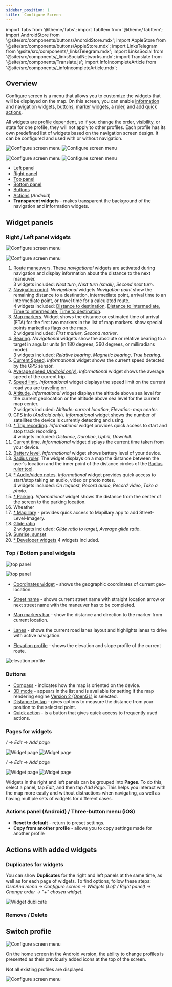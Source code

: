 ```yaml
---
sidebar_position: 1
title:  Configure Screen
---
```


import Tabs from '@theme/Tabs';
import TabItem from '@theme/TabItem';
import AndroidStore from '@site/src/components/buttons/AndroidStore.mdx';
import AppleStore from '@site/src/components/buttons/AppleStore.mdx';
import LinksTelegram from '@site/src/components/_linksTelegram.mdx';
import LinksSocial from '@site/src/components/_linksSocialNetworks.mdx';
import Translate from '@site/src/components/Translate.js';
import InfoIncompleteArticle from '@site/src/components/_infoIncompleteArticle.mdx';


## Overview  

Configure screen is a menu that allows you to customize the widgets that will be displayed on the map. On this screen, you can enable [information](../widgets/info-widgets.md) and [navigation](../widgets/nav-widgets.md) widgets, [buttons](../widgets/map-buttons.md), [marker widgets](../widgets/markers.md), a [ruler](../widgets/radius-ruler.md), and add [quick actions](../widgets/quick-action.md).   
 
All widgets are [profile dependent](../personal/profiles.md), so if you change the order, visibility, or state for one profile, they will not apply to other profiles. Each profile has its own predefined list of widgets based on the navigation screen design. It can be configured and used with or without navigation.

<Tabs groupId="operating-systems">

<TabItem value="android" label="Android">  

![Configure screen menu](@site/static/img/widgets/configure_screen_overview_1-1_andr.png)  ![Configure screen menu](@site/static/img/widgets/configure_screen_overview_2_andr.png)  

</TabItem>

<TabItem value="ios" label="iOS">  

![Configure screen menu](@site/static/img/widgets/configure_screen_overview_ios_1.png)  ![Configure screen menu](@site/static/img/widgets/configure_screen_overview_ios_2.png)   

</TabItem>

</Tabs> 

- [Left panel](#rightleft-panel-widgets)
- [Right panel](#rightleft-panel-widgets) 
- [Top panel](#top-panel-widgets)
- [Bottom panel](#bottom-panel-widgets)
- [Buttons](#buttons-android-and-remaining-elements-ios)
- [Actions](#actions-panel-android) (*Android*)  
- **Transparent widgets** - makes transparent the background of the navigation and information widgets.  


## Widget panels


### Right / Left panel widgets  

<Tabs groupId="operating-systems">

<TabItem value="android" label="Android">  

![Configure screen menu](@site/static/img/widgets/configure_screen_widgets_panel_andr.png)   

</TabItem>

<TabItem value="ios" label="iOS">  

![Configure screen menu](@site/static/img/widgets/configure_screen_widgets_panel_ios.png)    

</TabItem>

</Tabs> 

1. [Route maneuvers](../widgets/nav-widgets.md#next-turns). These *navigational* widgets are activated during navigation and display information about the distance to the next maneuver.  
    3 widgets included: *Next turn*, *Next turn (small)*, *Second next turn*.
2. [Navigation point](../widgets/nav-widgets.md#navigation-points). *Navigational* widgets *Navigation point* show the remaining distance to a destination, intermediate point, arrival time to an intermediate point, or travel time for a calculated route.  
    4 widgets included: [Distance to destination](../widgets/nav-widgets.md#distance-to-destination), [Distance to intermediate](../widgets/nav-widgets.md#distance-to-intermediate), [Time to intermediate](../widgets/nav-widgets.md#time-to-intermediate), [Time to destination](../widgets/nav-widgets.md#time-to-destination).
3. [Map markers](../widgets/markers.md). Widget shows the distance or estimated time of arrival (ETA) for the first two markers in the list of map markers. show special points marked as flags on the map.  
    2 widgets included: *First marker*, *Second marker*.
4. [Bearing](../widgets/nav-widgets.md#bearing). *Navigational* widgets show the absolute or relative bearing to a target in angular units (in 180 degrees, 360 degrees, or milliradians mode).  
    3 widgets included: *Relative bearing*, *Magnetic bearing*, *True bearing*.
5. [Current Speed](../widgets/info-widgets.md#speed). *Informational* widget shows the current speed detected by the GPS sensor. 
6. [Average speed  (*Android only*)](../widgets/info-widgets.md#average-speed-widget). *Informational* widget shows the average speed of the current trip.
7. [Speed limit](../widgets/nav-widgets.md#speed-limit). *Informational* widget displays the speed limit on the current road you are traveling on.
8. [Altitude](../widgets/info-widgets.md#altitude-widgets). *Informational* widget displays the altitude above sea level for the current geolocation or the altitude above sea level for the current map center.  
    2 widgets included: *Altitude: current location*, *Elevation: map center*.
9. [GPS info (*Android only*)](../widgets/info-widgets.md#gps-info). *Informational* widget shows the number of satellites the device is currently detecting and using.
10. [* Trip recording](../widgets/info-widgets.md#-trip-recording-widgets). *Informational* widget provides quick access to start and stop track recording.  
    4 widgets included: *Distance*, *Duration*, *Uphill*, *Downhill*.
11. [Current time](../widgets/info-widgets.md#current-time). *Informational* widget displays the current time taken from your device.
12. [Battery level](../widgets/info-widgets.md#battery-level). *Informational* widget shows battery level of your device.
13. [Radius ruler](../widgets/info-widgets.md#radius-ruler.md). The widget displays on a map the distance between the user's location and the inner point of the distance circles of the [Radius ruler tool](../widgets/radius-ruler.md).
14. [* Audio/video notes](../widgets/info-widgets.md#-audiovideo-notes-widget). *Informational* widget provides quick access to start/stop taking an audio, video or photo notes.      
    4 widgets included: *On request*, *Record audio*, *Record video*, *Take a photo*.
15. [* Parking](../widgets/info-widgets.md#-parking-widget). *Informational* widget shows the distance from the center of the screen to the parking location.
16. Wheather
17. [* Mapillary](../widgets/info-widgets.md#-mapillary-widget) - provides quick access to Mapillary app to add Street-Level-Imagery. 
18. [Glide ratio](../widgets/info-widgets.md#glide-ratio)  
    2 widgets included: *Glide ratio to target*, *Average glide ratio*.
19. [Sunrise, sunset](../widgets/info-widgets.md#sunset-and-sunrise-widgets) 
20. [* Developer widgets](../widgets/info-widgets.md#-developer-widgets)
    4 widgets included.


### Top / Bottom panel widgets

<Tabs groupId="operating-systems">

<TabItem value="android" label="Android">  

![top panel](@site/static/img/widgets/top_panel_andr.png)   

</TabItem>

<TabItem value="ios" label="iOS">  

![top panel](@site/static/img/widgets/top_panel_andr.png)    

</TabItem>

</Tabs> 

- [Coordinates widget](../widgets/info-widgets#coordinates-widget) - shows the geographic coordinates of current geo-location.
- [Street name](../widgets/nav-widgets#street-name) - shows current street name with straight location arrow or next street name with the maneuver has to be completed.
- [Map markers bar](../widgets/markers#top-bar-widget-markers) - show the distance and direction to the marker from current location.
- [Lanes](../widgets/nav-widgets#lanes) - shows the current road lanes layout and highlights lanes to drive with active navigation.  

- [Elevation profile](../widgets/nav-widgets#elevation-widget) - shows the elevation and slope profile of the current route.  

![elevation profile](@site/static/img/widgets/elevation_prof_and.png)  


### Buttons

- [Compass](../widgets/map-buttons.md#compass) - indicates how the map is oriented on the device.
- [3D mode](../widgets/map-buttons.md#3d-mode) - appears in the list and is available for setting if the map rendering engine [Version 2 (OpenGL)](../personal/global-settings.md#map-rendering-engine) is selected. 
- [Distance by tap](../widgets/radius-ruler.md#distance-by-tap-tool) - gives options to measure the distance from your position to the selected point.  
- [Quick action](../widgets/quick-action.md) - is a button that gives quick access to frequently used actions.  


### Pages for widgets

<Tabs groupId="operating-systems">

<TabItem value="android" label="Android">  

*<Translate android="true" ids="shared_string_menu,layer_map_appearance,map_widget_right"/> / <Translate android="true" ids="map_widget_left"/> → Edit → Add page*  

![Widget page](@site/static/img/widgets/widget_page_1_andr.png) ![Widget page](@site/static/img/widgets/widget_page_2_andr.png)    

</TabItem>

<TabItem value="ios" label="iOS">  

*<Translate ios="true" ids="shared_string_menu,layer_map_appearance,map_widget_right"/> / <Translate ios="true" ids="map_widget_left"/> → Edit → Add page*

![Widget page](@site/static/img/widgets/widget_page_1_ios.png) ![Widget page](@site/static/img/widgets/widget_page_2_ios.png)  

</TabItem>

</Tabs> 

Widgets in the right and left panels can be grouped into **Pages**. To do this, select a panel, tap *Edit*, and then tap *Add Page*. This helps you interact with the map more easily and without distractions when navigating, as well as having multiple sets of widgets for different cases.


### Actions panel (Android) / Three-button menu (iOS)

- **Reset to default** - return to preset settings.
- **Copy from another profile** - allows you to copy settings made for another profile


## Actions with added widgets

### Duplicates for widgets

You can show **Duplicates** for the right and left panels at the same time, as well as for each page of widgets. To find options, follow these steps: *OsmAnd menu → Configure screen → Widgets (Left / Right panel) → Change order → "+" chosen widget*.

![Widget dublicate](@site/static/img/widgets/widget_dublicate.png)


### Remove / Delete


## Switch profile

<Tabs groupId="operating-systems">

<TabItem value="android" label="Android">  

![Configure screen menu](@site/static/img/widgets/configure_screen_switch_andr.png)   

On the home screen in the Android version, the ability to change profiles is presented as their previously added icons at the top of the screen.  

Not all existing profiles are displayed.  

</TabItem>

<TabItem value="ios" label="iOS">  

![Configure screen menu](@site/static/img/widgets/configure_screen_switch_ios.png)     

</TabItem>

</Tabs> 

